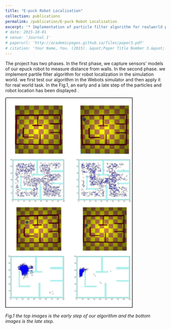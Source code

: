 ```yaml
---
title: "E-puck Robot Localization"
collection: publications
permalink: /publication/E-puck Robot Localization
excerpt: '* Implementation of particle filter algorithm for realworld problem of E-puck robot localization.'
# date: 2015-10-01
# venue: 'Journal 1'
# paperurl: 'http://academicpages.github.io/files/paper3.pdf'
# citation: 'Your Name, You. (2015). &quot;Paper Title Number 3.&quot; <i>Journal 1</i>. 1(3).'
---
```

The project has two phases. In the first phase, we capture sensors' models of our epuck robot to measure distance from walls. In the second phase. we implement partile filter algorithm for robot localization in the simulation world. we first test our algorithm in the Webots simulator and then apply it for real world task. In the Fig.1, an early and a late step of the particles and robot location has been displayed .

<img src="../images/e-puck.png" width="400">

*Fig.1 the top images is the early step of our algorithm and the bottom images is the late step.*